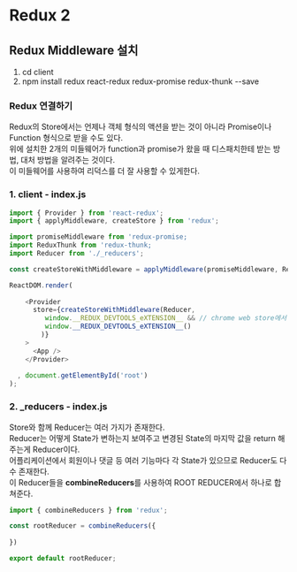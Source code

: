 # Redux 2

## Redux Middleware 설치
1. cd client
2. npm install redux react-redux redux-promise redux-thunk --save

### Redux 연결하기

Redux의 Store에서는 언제나 객체 형식의 액션을 받는 것이 아니라 Promise이나 Function 형식으로 받을 수도 있다.<br>
위에 설치한 2개의 미들웨어가 function과 promise가 왔을 때 디스패치한테 받는 방법, 대처 방법을 알려주는 것이다.<br>
이 미들웨어를 사용하여 리덕스를 더 잘 사용할 수 있게한다.

### 1. client - index.js
```js
import { Provider } from 'react-redux';
import { applyMiddleware, createStore } from 'redux';

import promiseMiddleware from 'redux-promise;
import ReduxThunk from 'redux-thunk;
import Reducer from './_reducers';

const createStoreWithMiddleware = applyMiddleware(promiseMiddleware, ReduxThunk)(createStore)

ReactDOM.render(
  
    <Provider
      store={createStoreWithMiddleware(Reducer,
         window.__REDUX_DEVTOOLS_eXTENSION__ && // chrome web store에서 Redux extensions 설치
         window.__REDUX_DEVTOOLS_eXTENSION__()
        )}
    >
      <App />
    </Provider>
    
  , document.getElementById('root')
);

```

### 2. _reducers - index.js
Store와 함께 Reducer는 여러 가지가 존재한다.<br>
Reducer는 어떻게 State가 변하는지 보여주고 변경된 State의 마지막 값을 return 해주는게 Reducer이다.<br>
어플리케이션에서 회원이나 댓글 등 여러 기능마다 각 State가 있으므로 Reducer도 다수 존재한다.<br>
이 Reducer들을 **combineReducers**를 사용하여 ROOT REDUCER에서 하나로 합쳐준다.
```js
import { combineReducers } from 'redux';

const rootReducer = combineReducers({
 
})

export default rootReducer;

```
